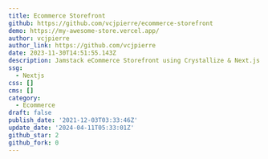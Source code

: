 ```yaml
---
title: Ecommerce Storefront
github: https://github.com/vcjpierre/ecommerce-storefront
demo: https://my-awesome-store.vercel.app/
author: vcjpierre
author_link: https://github.com/vcjpierre
date: 2023-11-30T14:51:55.143Z
description: Jamstack eCommerce Storefront using Crystallize & Next.js
ssg:
  - Nextjs
css: []
cms: []
category:
  - Ecommerce
draft: false
publish_date: '2021-12-03T03:33:46Z'
update_date: '2024-04-11T05:33:01Z'
github_star: 2
github_fork: 0
---
```

